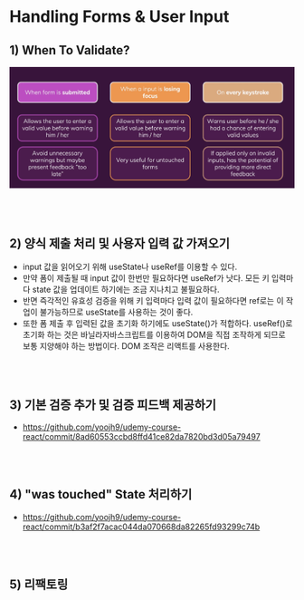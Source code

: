 # Handling Forms & User Input

## 1) When To Validate?

<img src="./image.png" width="600px">

<br><br>

## 2) 양식 제출 처리 및 사용자 입력 값 가져오기

- input 값을 읽어오기 위해 useState나 useRef를 이용할 수 있다.
- 만약 폼이 제출될 때 input 값이 한번만 필요하다면 useRef가 낫다. 모든 키 입력마다 state 값을 업데이트 하기에는 조금 지나치고 불필요하다.
- 반면 즉각적인 유효성 검증을 위해 키 입력마다 입력 값이 필요하다면 ref로는 이 작업이 불가능하므로 useState를 사용하는 것이 좋다.
- 또한 폼 제출 후 입력된 값을 초기화 하기에도 useState()가 적합하다. useRef()로 초기화 하는 것은 바닐라자바스크립트를 이용하여 DOM을 직접 조작하게 되므로 보통 지양해야 하는 방법이다. DOM 조작은 리액트를 사용한다.

<br><br>

## 3) 기본 검증 추가 및 검증 피드백 제공하기

- https://github.com/yoojh9/udemy-course-react/commit/8ad60553ccbd8ffd41ce82da7820bd3d05a79497

<br><br>

## 4) "was touched" State 처리하기
- https://github.com/yoojh9/udemy-course-react/commit/b3af2f7acac044da070668da82265fd93299c74b

<br><br>

## 5) 리팩토링
